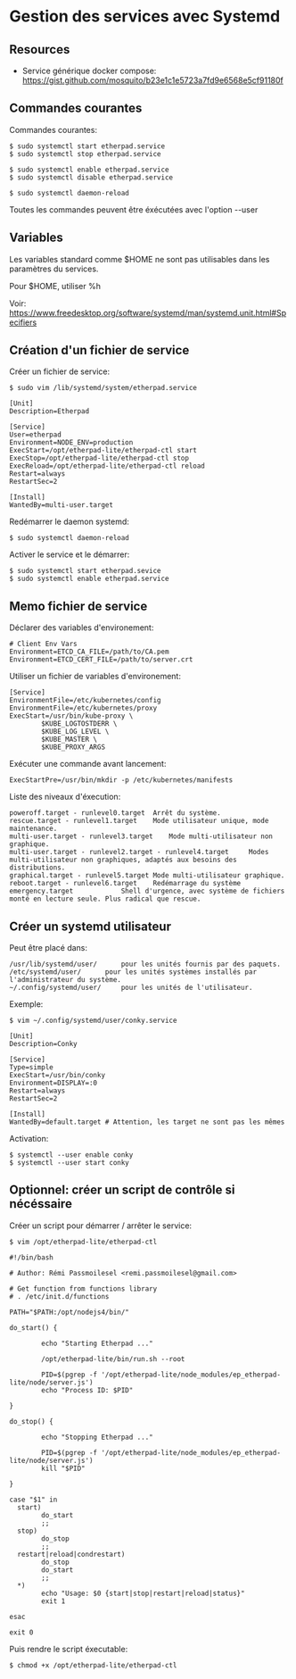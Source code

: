 # Gestion des services avec Systemd


## Resources

- Service générique docker compose: https://gist.github.com/mosquito/b23e1c1e5723a7fd9e6568e5cf91180f


## Commandes courantes

Commandes courantes:

	$ sudo systemctl start etherpad.service 
	$ sudo systemctl stop etherpad.service 

	$ sudo systemctl enable etherpad.service
	$ sudo systemctl disable etherpad.service

	$ sudo systemctl daemon-reload

Toutes les commandes peuvent être éxécutées avec l'option --user


## Variables

Les variables standard comme $HOME ne sont pas utilisables dans les paramètres du services.

Pour $HOME, utiliser %h 

Voir: https://www.freedesktop.org/software/systemd/man/systemd.unit.html#Specifiers


## Création d'un fichier de service

Créer un fichier de service:

	$ sudo vim /lib/systemd/system/etherpad.service

	[Unit]
	Description=Etherpad

	[Service]
	User=etherpad
	Environment=NODE_ENV=production
	ExecStart=/opt/etherpad-lite/etherpad-ctl start
	ExecStop=/opt/etherpad-lite/etherpad-ctl stop
	ExecReload=/opt/etherpad-lite/etherpad-ctl reload
	Restart=always
	RestartSec=2

	[Install]
	WantedBy=multi-user.target
	
Redémarrer le daemon systemd:

	$ sudo systemctl daemon-reload
	
Activer le service et le démarrer:
    
    $ sudo systemctl start etherpad.sevice
    $ sudo systemctl enable etherpad.service


## Memo fichier de service

Déclarer des variables d'environement:

	# Client Env Vars
	Environment=ETCD_CA_FILE=/path/to/CA.pem
	Environment=ETCD_CERT_FILE=/path/to/server.crt

Utiliser un fichier de variables d'environement:

	[Service]
	EnvironmentFile=/etc/kubernetes/config
	EnvironmentFile=/etc/kubernetes/proxy
	ExecStart=/usr/bin/kube-proxy \
		    $KUBE_LOGTOSTDERR \
		    $KUBE_LOG_LEVEL \
		    $KUBE_MASTER \
		    $KUBE_PROXY_ARGS

Exécuter une commande avant lancement:

	ExecStartPre=/usr/bin/mkdir -p /etc/kubernetes/manifests

Liste des niveaux d'éxecution:

	poweroff.target - runlevel0.target	Arrêt du système.
	rescue.target - runlevel1.target	Mode utilisateur unique, mode maintenance.
	multi-user.target - runlevel3.target	Mode multi-utilisateur non graphique.
	multi-user.target - runlevel2.target - runlevel4.target		Modes multi-utilisateur non graphiques, adaptés aux besoins des distributions.
	graphical.target - runlevel5.target	Mode multi-utilisateur graphique.
	reboot.target - runlevel6.target	Redémarrage du système
	emergency.target			Shell d'urgence, avec système de fichiers monté en lecture seule. Plus radical que rescue.


## Créer un systemd utilisateur

Peut être placé dans:

	/usr/lib/systemd/user/ 		pour les unités fournis par des paquets.
	/etc/systemd/user/ 		pour les unités systèmes installés par l'administrateur du système.
	~/.config/systemd/user/ 	pour les unités de l'utilisateur.

Exemple:
	
	$ vim ~/.config/systemd/user/conky.service

	[Unit]
	Description=Conky

	[Service]
	Type=simple
	ExecStart=/usr/bin/conky
	Environment=DISPLAY=:0
	Restart=always
	RestartSec=2

	[Install]
	WantedBy=default.target # Attention, les target ne sont pas les mêmes

Activation:

	$ systemctl --user enable conky
	$ systemctl --user start conky


## Optionnel: créer un script de contrôle si nécéssaire

Créer un script pour démarrer / arrêter le service:

	$ vim /opt/etherpad-lite/etherpad-ctl
	
	#!/bin/bash

	# Author: Rémi Passmoilesel <remi.passmoilesel@gmail.com>

	# Get function from functions library
	# . /etc/init.d/functions

	PATH="$PATH:/opt/nodejs4/bin/"

	do_start() {
	
			echo "Starting Etherpad ..."
			
			/opt/etherpad-lite/bin/run.sh --root 

			PID=$(pgrep -f '/opt/etherpad-lite/node_modules/ep_etherpad-lite/node/server.js')
			echo "Process ID: $PID"
			
	}

	do_stop() {
			
			echo "Stopping Etherpad ..."
			
			PID=$(pgrep -f '/opt/etherpad-lite/node_modules/ep_etherpad-lite/node/server.js')
			kill "$PID"

	}

	case "$1" in
	  start)
			do_start
			;;
	  stop)
			do_stop
			;;
	  restart|reload|condrestart)
			do_stop
			do_start
			;;
	  *)
			echo "Usage: $0 {start|stop|restart|reload|status}"
			exit 1

	esac

	exit 0

Puis rendre le script éxecutable:

	$ chmod +x /opt/etherpad-lite/etherpad-ctl

